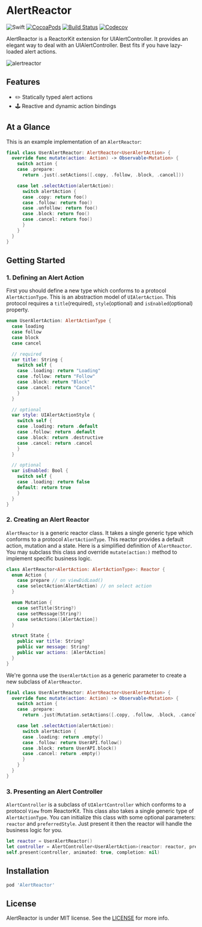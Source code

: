 # AlertReactor

![Swift](https://img.shields.io/badge/Swift-5.0-orange.svg)
[![CocoaPods](http://img.shields.io/cocoapods/v/AlertReactor.svg)](https://cocoapods.org/pods/AlertReactor)
[![Build Status](https://travis-ci.org/devxoul/AlertReactor.svg?branch=master)](https://travis-ci.org/devxoul/AlertReactor)
[![Codecov](https://img.shields.io/codecov/c/github/devxoul/AlertReactor.svg)](https://codecov.io/gh/devxoul/AlertReactor)

AlertReactor is a ReactorKit extension for UIAlertController. It provides an elegant way to deal with an UIAlertController. Best fits if you have lazy-loaded alert actions.

![alertreactor](https://user-images.githubusercontent.com/931655/28745788-ab587fbe-74ba-11e7-9c41-d3dfac34f255.png)

## Features

* ✏️ Statically typed alert actions
* 🕹 Reactive and dynamic action bindings

## At a Glance

This is an example implementation of an `AlertReactor`:

```swift
final class UserAlertReactor: AlertReactor<UserAlertAction> {
  override func mutate(action: Action) -> Observable<Mutation> {
    switch action {
    case .prepare:
      return .just(.setActions([.copy, .follow, .block, .cancel]))

    case let .selectAction(alertAction):
      switch alertAction {
      case .copy: return foo()
      case .follow: return foo()
      case .unfollow: return foo()
      case .block: return foo()
      case .cancel: return foo()
      }
    }
  }
}
```

## Getting Started

### 1. Defining an Alert Action

First you should define a new type which conforms to a protocol `AlertActionType`. This is an abstraction model of `UIAlertAction`. This protocol requires a `title`(required), `style`(optional) and `isEnabled`(optional) property.

```swift
enum UserAlertAction: AlertActionType {
  case loading
  case follow
  case block
  case cancel

  // required
  var title: String {
    switch self {
    case .loading: return "Loading"
    case .follow: return "Follow"
    case .block: return "Block"
    case .cancel: return "Cancel"
    }
  }

  // optional
  var style: UIAlertActionStyle {
    switch self {
    case .loading: return .default
    case .follow: return .default
    case .block: return .destructive
    case .cancel: return .cancel
    }
  }

  // optional
  var isEnabled: Bool {
    switch self {
    case .loading: return false
    default: return true
    }
  }
}
```


### 2. Creating an Alert Reactor

`AlertReactor` is a generic reactor class. It takes a single generic type which conforms to a protocol `AlertActionType`. This reactor provides a default action, mutation and a state. Here is a simplified definition of `AlertReactor`. You may subclass this class and override `mutate(action:)` method to implement specific business logic.

```swift
class AlertReactor<AlertAction: AlertActionType>: Reactor {
  enum Action {
    case prepare // on viewDidLoad()
    case selectAction(AlertAction) // on select action
  }

  enum Mutation {
    case setTitle(String?)
    case setMessage(String?)
    case setActions([AlertAction])
  }

  struct State {
    public var title: String?
    public var message: String?
    public var actions: [AlertAction]
  }
}
```

We're gonna use the `UserAlertAction` as a generic parameter to create a new subclass of `AlertReactor`.

```swift
final class UserAlertReactor: AlertReactor<UserAlertAction> {
  override func mutate(action: Action) -> Observable<Mutation> {
    switch action {
    case .prepare:
      return .just(Mutation.setActions([.copy, .follow, .block, .cancel]))

    case let .selectAction(alertAction):
      switch alertAction {
      case .loading: return .empty()
      case .follow: return UserAPI.follow()
      case .block: return UserAPI.block()
      case .cancel: return .empty()
      }
    }
  }
}
```

### 3. Presenting an Alert Controller

`AlertController` is a subclass of `UIAlertController` which conforms to a protocol `View` from ReactorKit. This class also takes a single generic type of `AlertActionType`. You can initialize this class with some optional parameters: `reactor` and `preferredStyle`. Just present it then the reactor will handle the business logic for you.

```swift
let reactor = UserAlertReactor()
let controller = AlertController<UserAlertAction>(reactor: reactor, preferredStyle: .actionSheet)
self.present(controller, animated: true, completion: nil)
```

## Installation

```ruby
pod 'AlertReactor'
```

## License

AlertReactor is under MIT license. See the [LICENSE](LICENSE) for more info.
